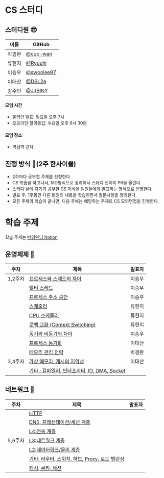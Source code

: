 # CS 스터디
## 스터디원 😎
| 이름   | GitHub                                         |
| ------ | ---------------------------------------------- |
| 박경완 | [@cup-wan](https://github.com/cup-wan) 
| 류현지 | [@Ryuuhj](https://github.com/Ryuuhj) |
| 이승우 | [@swoolee97](https://github.com/swoolee97) |
| 이대산 | [@DSL2e](https://github.com/DSL2e) |
| 강주빈 | [@JJBINY](https://github.com/JJBINY) |

#### 모임 시간
- 온라인 발표: 일요일 오후 7시
- 오프라인 질의응답: 수요일 오후 6시 30분

#### 모임 장소
- 역삼역 근처


## 진행 방식 🌳(2주 한사이클)
* 2주마다 공부할 주제를 선정한다.
* CS 학습을 하고나서, MD형식으로 정리해서 스터디 전까지 PR을 올린다.
* 스터디 날에 자기가 공부한 CS 지식을 팀원들에게 발표하는 형식으로 진행한다.
* 발표 후, 1주동안 다른 팀원의 내용을 학습하면서 질문사항을 정리한다.
* 모든 주제의 학습이 끝나면, 다음 주에는 해당하는 주제로 CS 모의면접을 진행한다.

# 학습 주제
학습 주제는 [박경완님 Notion](https://cup-wan.notion.site/CS-ver-26dd86f10e06486ebded9dcba8c4499b)

## 운영체제 📌
| 주차  | 제목   | 발표자 |
|-----|-----------------------------|-----|
| 1,2주차 | [프로세스와 스레드의 차이](./OS/process_thread.md)  | 이승우 |
|     | [멀티 스레드](./OS/process_thread.md)        | 이승우 |
|     | [프로세스 주소 공간](./OS/process_thread.md)       | 이승우 |
|     | [스케줄러](./OS/cpu_scheduling.md)     | 류현지 |
|     | [CPU 스케줄러](./OS/cpu_scheduling.md)     | 류현지 |
|     | [문맥 교환 (Context Switching)](./OS/contextSwitching.md)   | 류현지 |
|     | [동기와 비동기의 차이](./OS/sync_async.md)    | 이승우 |
|     | [프로세스 동기화](./OS/processSync.md)        | 이대산 |
|     | [메모리 관리 전략](./OS/memoryManagement.md)    | 박경완 |
| 3,4주차 | [가상 메모리, 캐시의 지역성 ](./OS/virtualMemory.md)  | 이대산 |
|     | [기타 : 컴파일러, 인터프리터, IO, DMA, Socket]()  |  |

## 네트워크 📌
| 주차  | 제목   | 발표자 |
|-----|-----------------------------|-----|
|     | [HTTP]()  |  |
|     | [DNS, 프레센테이션/세션 계층]()        |  |
|     | [L4:전송 계층]()       |  |
| 5,6주차 | [L3:네트워크 계층]()       |  |
|     | [L2:데이터링크/물리 계층]()       |  |
|     | [기타: 라우터, 스위치, 허브, Proxy, 로드 밸런싱]()       |  |
|     | [캐시, 쿠키, 세션]()       |  |

